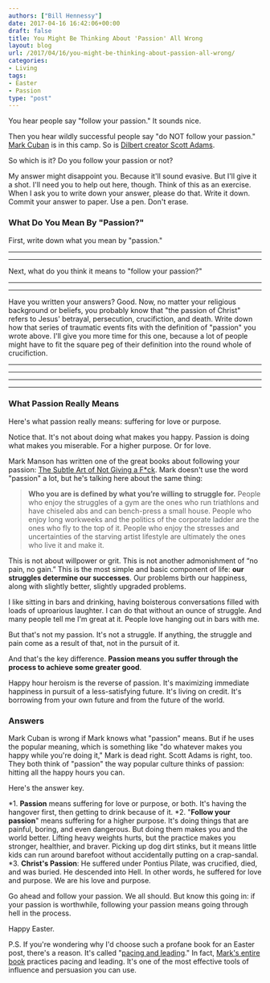 ```yaml
---
authors: ["Bill Hennessy"]
date: 2017-04-16 16:42:06+00:00
draft: false
title: You Might Be Thinking About 'Passion' All Wrong
layout: blog
url: /2017/04/16/you-might-be-thinking-about-passion-all-wrong/
categories:
- Living
tags:
- Easter
- Passion
type: "post"
---
```


You hear people say "follow your passion." It sounds nice.

Then you hear wildly successful people say "do NOT follow your passion." [Mark Cuban](https://genius.com/Mark-cuban-dont-follow-your-passion-follow-your-effort-annotated) is in this camp. So is [Dilbert creator Scott Adams](https://blog.dilbert.com/post/102964918511/follow-your-passion).

So which is it? Do you follow your passion or not?

My answer might disappoint you. Because it'll sound evasive. But I'll give it a shot. I'll need you to help out here, though. Think of this as an exercise. When I ask you to write down your answer, please do that. Write it down. Commit your answer to paper. Use a pen. Don't erase.



### What Do You Mean By "Passion?"



First, write down what you mean by "passion."



* * *





* * *



Next, what do you think it means to "follow your passion?"



* * *





* * *



Have you written your answers? Good. Now, no matter your religious background or beliefs, you probably know that "the passion of Christ" refers to Jesus' betrayal, persecution, crucifiction, and death. Write down how that series of traumatic events fits with the definition of "passion" you wrote above. I'll give you more time for this one, because a  lot of people might have to fit the square peg of their definition into the round whole of crucifiction.



* * *





* * *





* * *





* * *





### What Passion Really Means



Here's what passion really means: suffering for love or purpose.

Notice that. It's not about doing what makes you happy. Passion is doing what makes you miserable. For a higher purpose. Or for love.

Mark Manson has written one of the great books about following your passion: [The Subtle Art of Not Giving a F*ck](https://amzn.to/2oB4Llz). Mark doesn't use the word "passion" a lot, but he's talking here about the same thing:



> **Who you are is defined by what you’re willing to struggle for.** People who enjoy the struggles of a gym are the ones who run triathlons and have chiseled abs and can bench-press a small house. People who enjoy long workweeks and the politics of the corporate ladder are the ones who fly to the top of it. People who enjoy the stresses and uncertainties of the starving artist lifestyle are ultimately the ones who live it and make it.

This is not about willpower or grit. This is not another admonishment of “no pain, no gain.” This is the most simple and basic component of life: **our struggles determine our successes**. Our problems birth our happiness, along with slightly better, slightly upgraded problems.



I like sitting in bars and drinking, having boisterous conversations filled with loads of uproarious laughter. I can do that without an ounce of struggle. And many people tell me I'm great at it. People love hanging out in bars with me.

But that's not my passion. It's not a struggle. If anything, the struggle and pain come as a result of that, not in the pursuit of it.

And that's the key difference. **Passion means you suffer through the process to achieve some greater good**.

Happy hour heroism is the reverse of passion. It's maximizing immediate happiness in pursuit of a less-satisfying future. It's living on credit. It's borrowing from your own future and from the future of the world.



### Answers



Mark Cuban is wrong if Mark knows what "passion" means. But if he uses the popular meaning, which is something like "do whatever makes you happy while you're doing it," Mark is dead right. Scott Adams is right, too. They both think of "passion" the way popular culture thinks of passion: hitting all the happy hours you can.

Here's the answer key.




*1. **Passion** means suffering for love or purpose, or both. It's having the hangover first, then getting to drink because of it.
*2. "**Follow your passion**" means suffering for a higher purpose. It's doing things that are painful, boring, and even dangerous. But doing them makes you and the world better. Lifting heavy weights hurts, but the practice makes you stronger, healthier, and braver. Picking up dog dirt stinks, but it means little kids can run around barefoot without accidentally putting on a crap-sandal.
*3. **Christ's Passion**: He suffered under Pontius Pilate, was crucified, died, and was buried. He descended into Hell. In other words, he suffered for love and purpose. We are his love and purpose.


Go ahead and follow your passion. We all should. But know this going in: if your passion is worthwhile, following your passion means going through hell in the process.

Happy Easter.

P.S. If you're wondering why I'd choose such a profane book for an Easter post, there's a reason. It's called "[pacing and leading](https://nlppod.com/real-world-applications-of-pacing-and-leading/)." In fact, [Mark's entire book](https://amzn.to/2oB4Llz) practices pacing and leading. It's one of the most effective tools of influence and persuasion you can use.
